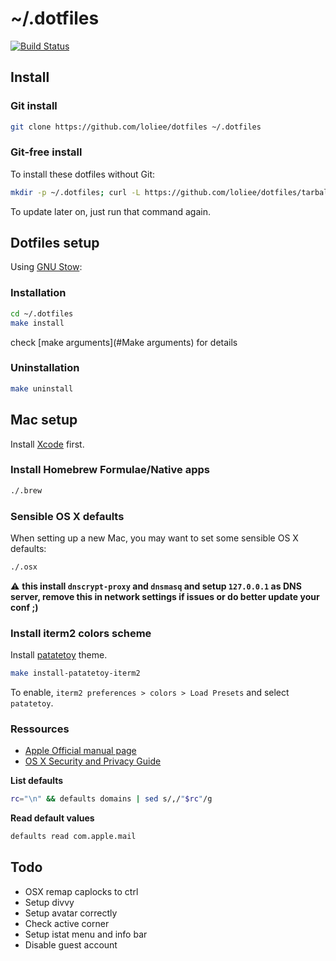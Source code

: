 # ~/.dotfiles

[![Build Status](https://travis-ci.org/loliee/dotfiles.svg?branch=master)](https://travis-ci.org/loliee/dotfiles)

## Install

### Git install

```bash
git clone https://github.com/loliee/dotfiles ~/.dotfiles
```

### Git-free install

To install these dotfiles without Git:

```bash
mkdir -p ~/.dotfiles; curl -L https://github.com/loliee/dotfiles/tarball/master | tar -xzv -C ~/.dotfiles --strip-components 1 --exclude={README.md}
```

To update later on, just run that command again.

## Dotfiles setup

Using [GNU Stow](http://www.gnu.org/software/stow/):

### Installation

```bash
cd ~/.dotfiles
make install
```

check [make arguments](#Make arguments) for details

### Uninstallation

```bash
make uninstall
```

## Mac setup

Install [Xcode](https://itunes.apple.com/fr/app/xcode/id497799835?mt=12) first.

### Install Homebrew Formulae/Native apps

```bash
./.brew
```

### Sensible OS X defaults

When setting up a new Mac, you may want to set some sensible OS X defaults:

```bash
./.osx
```

:warning: **this install `dnscrypt-proxy` and `dnsmasq` and setup `127.0.0.1` as DNS server, remove this in network settings if issues or do better update your conf ;)**

### Install iterm2 colors scheme

Install [patatetoy](https://github.com/loliee/patatetoy-iterm2) theme.

```bash
make install-patatetoy-iterm2
```

To enable, `iterm2 preferences > colors > Load Presets` and select `patatetoy`.

### Ressources

- [Apple Official manual page](https://developer.apple.com/library/mac/documentation/Darwin/Reference/ManPages/man1/defaults.1.html)
- [OS X Security and Privacy Guide](https://github.com/drduh/OS-X-Security-and-Privacy-Guide#http)

**List defaults**

```bash
rc="\n" && defaults domains | sed s/,/"$rc"/g
```

**Read default values**

```bash
defaults read com.apple.mail
```

## Todo

  - OSX remap caplocks to ctrl
  - Setup divvy
  - Setup avatar correctly
  - Check active corner
  - Setup istat menu and info bar
  - Disable guest account

